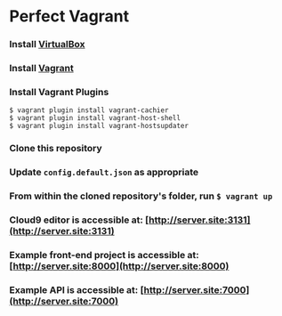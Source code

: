 Perfect Vagrant
===============

### Install [VirtualBox](https://www.virtualbox.org)
### Install [Vagrant](https://www.vagrantup.com)
### Install Vagrant Plugins

```
$ vagrant plugin install vagrant-cachier
$ vagrant plugin install vagrant-host-shell
$ vagrant plugin install vagrant-hostsupdater
```

### Clone this repository
### Update `config.default.json` as appropriate
### From within the cloned repository's folder, run `$ vagrant up`
### Cloud9 editor is accessible at: [http://server.site:3131](http://server.site:3131)
### Example front-end project is accessible at: [http://server.site:8000](http://server.site:8000)
### Example API is accessible at: [http://server.site:7000](http://server.site:7000)
